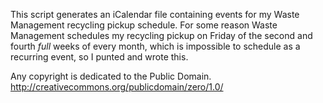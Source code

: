 This script generates an iCalendar file containing events for my Waste Management recycling pickup schedule. For some reason Waste Management schedules my recycling pickup on Friday of the second and fourth *full* weeks of every month, which is impossible to schedule as a recurring event, so I punted and wrote this.

Any copyright is dedicated to the Public Domain.
http://creativecommons.org/publicdomain/zero/1.0/
